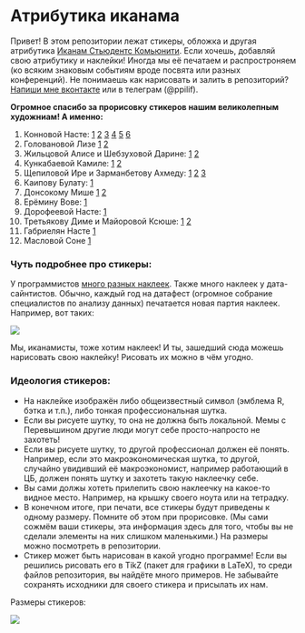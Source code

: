 # Атрибутика иканама

Привет! В этом репозитории лежат стикеры, обложка и другая атрибутика [Иканам Стьюдентс Комьюнити](https://vk.com/ikanam). Если хочешь, добавляй свою атрибутику и наклейки! Иногда мы её печатаем и распростроняем (ко всяким знаковым событиям вроде посвята или разных конференций). Не понимаешь как нарисовать и залить в репозиторий? [Напиши мне вконтакте](https://vk.com/ppilif) или в телеграм (@ppilif).

__Огромное спасибо за прорисовку стикеров нашим великолепным художниам! А именно:__

1. Конновой Насте: [1](https://github.com/FUlyankin/stickers/blob/master/cover.png) [2](https://github.com/FUlyankin/stickers/blob/master/2-itog_stickers/swan.png)  [3](https://github.com/FUlyankin/stickers/blob/master/2-itog_stickers/posvyat.png) [4](https://github.com/FUlyankin/stickers/blob/master/2-itog_stickers/Micro_Macro.png) [5](https://github.com/FUlyankin/stickers/blob/master/2-itog_stickers/Ekanam_minimal.png)  [6](https://github.com/FUlyankin/stickers/tree/master/merch_2019)
1. Головановой Лизе [1](https://github.com/FUlyankin/stickers/blob/master/2-itog_stickers/potom_spat.png) [2](https://github.com/FUlyankin/stickers/blob/master/2-itog_stickers/pdf/mouse_learning.pdf)
2. Жильцовой Алисе и Шебзуховой Дарине:  [1](https://github.com/FUlyankin/stickers/blob/master/2-itog_stickers/pot.png) [2](https://github.com/FUlyankin/stickers/blob/master/2-itog_stickers/elips.png)
2. Кункабаевой Камиле: [1](https://github.com/FUlyankin/stickers/blob/master/2-itog_stickers/wolfram.png) [2](https://github.com/FUlyankin/stickers/blob/master/2-itog_stickers/var.png)
3. Щепиловой Ире и Зарманбетову Ахмеду: [1](https://github.com/FUlyankin/stickers/blob/master/2-itog_stickers/truth.png) [2](https://github.com/FUlyankin/stickers/blob/master/2-itog_stickers/economy.png) [3](https://github.com/FUlyankin/stickers/blob/master/2-itog_stickers/pdf/beta_1.pdf)
4. Каипову Булату: [1](https://github.com/FUlyankin/stickers/blob/master/2-itog_stickers/porno.png)
5. Донсокому Мише [1](https://github.com/FUlyankin/stickers/blob/master/2-itog_stickers/ne.png) [2](https://github.com/FUlyankin/stickers/blob/master/2-itog_stickers/keins.png)
6. Ерёмину Вове: [1](https://github.com/FUlyankin/stickers/blob/master/2-itog_stickers/r_py.png)
7. Дорофеевой Насте: [1](https://github.com/FUlyankin/stickers/blob/master/2-itog_stickers/run.png)
8. Третьякову Диме и Майоровой Ксюше: [1](https://github.com/FUlyankin/stickers/blob/master/2-itog_stickers/commet.jpg) [2](https://github.com/FUlyankin/stickers/blob/master/2-itog_stickers/2.png)
9. Габриелян Насте [1](https://github.com/FUlyankin/stickers/blob/master/2-itog_stickers/pdf/is_lm.pdf)
10. Масловой Соне [1](https://github.com/FUlyankin/stickers/blob/master/2-itog_stickers/pdf/data_cry.jpg)


### Чуть подробнее про стикеры:

У программистов [много разных наклеек](http://hexb.in/). Также много наклеек у дата-сайнтистов. Обычно, каждый год на датафест (огромное собрание специалистов по анализу данных) печатается новая партия наклеек. Например, вот таких:

![ ](https://raw.githubusercontent.com/FUlyankin/stickers/master/DataFest_Stikers/DF.jpg)

Мы, иканамисты, тоже хотим наклеек! И ты, зашедший сюда можешь нарисовать свою наклейку! Рисовать их можно в чём угодно.

### Идеология стикеров:

* На наклейке изображён либо общеизвестный символ (эмблема R, бэтка и т.п.), либо тонкая профессиональная шутка.
* Если вы рисуете шутку, то она не должна быть локальной.  Мемы с Перевышином другие люди могут себе просто-напросто не захотеть!
* Если вы рисуете шутку, то другой профессионал должен её понять. Например, если это макроэкономическая шутка, то другой, случайно увидивший её макроэкономист, например работающий в ЦБ, должен понять шутку и захотеть такую наклеечку себе.
* Вы сами должы хотеть прилепить свою наклеечку на какое-то видное место. Например, на крышку своего ноута или на тетрадку.
* В конечном итоге, при печати, все стикеры будут приведены к одному размеру. Помните об этом при прорисовке. (Мы сами сожмём ваши стикеры, эта информация здесь для того, чтобы вы не сделали элементы на них слишком маленькими.)  На размеры можно посмотреть в репозитории.
* Стикер может быть нарисован в какой угодно программе! Если вы решились рисовать его в TikZ (пакет для графики в LaTeX), то среди файлов репозитория, вы найдёте много примеров. Не забывайте сохранять исходники для своего стикера и присылать их нам.

Размеры стикеров:

![](https://raw.githubusercontent.com/FUlyankin/stickers/master/dimensions.png)
